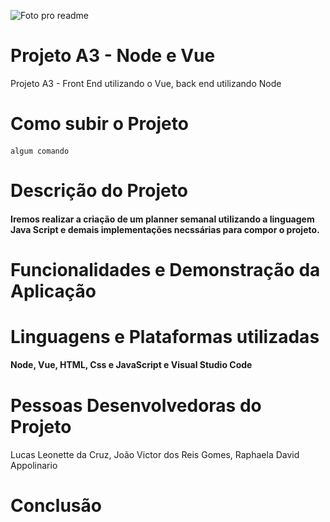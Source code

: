 ![Foto pro readme](https://github.com/Leo3002/ProjetoA3-Microservicoes/assets/88354824/eaffb7e4-5825-403c-bead-d3d4a9a8a6c2)
# Projeto A3 - Node e Vue
Projeto A3 - Front End utilizando o Vue, back end utilizando Node

# Como subir o Projeto
<h4></h4>

```algum comando```

# Descrição do Projeto
<h4>Iremos realizar a criação de um planner semanal utilizando a linguagem Java Script e demais implementações necssárias para compor o projeto. </h4>

# Funcionalidades e Demonstração da Aplicação
<h4></h4>

# Linguagens e Plataformas utilizadas
<h4>Node, Vue, HTML, Css e JavaScript e  Visual Studio Code</h4>

# Pessoas Desenvolvedoras do Projeto
<h4></h4>
  Lucas Leonette da Cruz, João Victor dos Reis Gomes, Raphaela David Appolinario

# Conclusão
<h4></h4>

